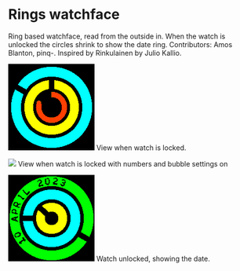 # Rings watchface

Ring based watchface, read from the outside in. When the watch is unlocked the circles shrink to show the date ring.
Contributors: Amos Blanton, pinq-. Inspired by Rinkulainen by Julio Kallio.

![](screenshot1.png) 
View when watch is locked. 

![](screenshot5.png) 
View when watch is locked with numbers and bubble settings on

![](screenshot3.png) 
Watch unlocked, showing the date.



